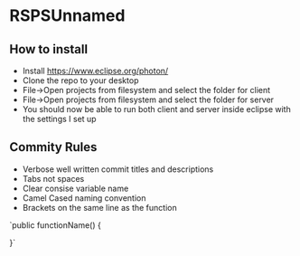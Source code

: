 # RSPSUnnamed

## How to install
* Install https://www.eclipse.org/photon/
* Clone the repo to your desktop
* File->Open projects from filesystem and select the folder for client
* File->Open projects from filesystem and select the folder for server
* You should now be able to run both client and server inside eclipse with the settings I set up

## Commity Rules
* Verbose well written commit titles and descriptions
* Tabs not spaces
* Clear consise variable name
* Camel Cased naming convention
* Brackets on the same line as the function 

`public functionName() {

}`

